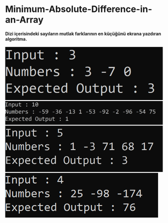 # Minimum-Absolute-Difference-in-an-Array

<b>Dizi içerisindeki sayıların mutlak farklarının en küçüğünü ekrana yazdıran algoritma.</b><br><br>
 <img src="images/1.png" ><br>
 <img src="images/2.png" ><br>
  <img src="images/3.png" ><br>
   <img src="images/4.png" ><br>
